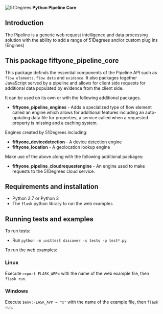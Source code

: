 ![51Degrees](https://51degrees.com/DesktopModules/FiftyOne/Distributor/Logo.ashx?utm_source=github&utm_medium=repository&utm_content=readme_main&utm_campaign=python-open-source "Data rewards the curious") **Python Pipeline Core**

## Introduction

The Pipeline is a generic web request intelligence and data processing solution with the ability to add a range of 51Degrees and/or custom plug ins (Engines) 

## This package fiftyone_pipeline_core

This package definds the essential components of the Pipeline API such as `flow elements`, `flow data` and `evidence`. It also packages together JavaScript served by a pipeline and allows for client side requests for additional data populated by evidence from the client side.

It can be used on its own or with the following additional packages.

- **fiftyone_pipeline_engines** - Adds a specialized type of flow element called an engine which allows for additional features including an auto-updating data file for properties, a service called when a requested property is missing and a caching system.

Engines created by 51Degrees including:

- **fiftyone_devicedetection** - A device detection engine
- **fiftyone_location** - A geolocation lookup engine

Make use of the above along with the following additional packages:

- **fiftyone_pipeline_cloudrequestengine** - An engine used to make requests to the 51Degrees cloud service.

## Requirements and installation

* Python 2.7 or Python 3
* The `flask` python library to run the web examples 

## Running tests and examples

To run tests:

* Run `python -m unittest discover -s tests -p test*.py`

To run the web examples:

### Linux

Execute `export FLASK_APP=` with the name of the web example file, then `flask run`.

### Windows

Execute `$env:FLASK_APP = "x"` with the name of the example file, then `flask run`.
